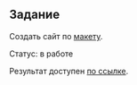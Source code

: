 ## Задание

Создать сайт по [макету](https://www.figma.com/file/TQaPa1gzsX6Qb4Gqj4fve7/Shop-(Copy)?type=design&node-id=0-1&mode=design&t=MXqdiOvqSSvmOPKN-0).

Статус: в работе

Результат доступен [по ссылке](https://zhenyagro.github.io/LuxeFashion/).
